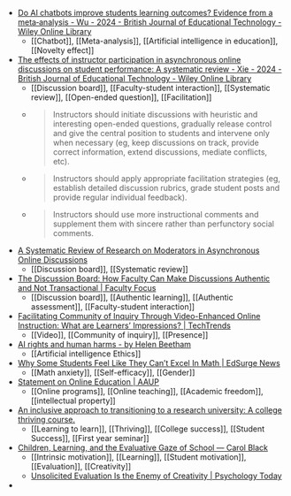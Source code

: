- [Do AI chatbots improve students learning outcomes? Evidence from a meta‐analysis - Wu - 2024 - British Journal of Educational Technology - Wiley Online Library](https://bera-journals.onlinelibrary.wiley.com/doi/abs/10.1111/bjet.13334?campaign=woletoc)
	- [[Chatbot]], [[Meta-analysis]], [[Artificial intelligence in education]], [[Novelty effect]]
- [The effects of instructor participation in asynchronous online discussions on student performance: A systematic review - Xie - 2024 - British Journal of Educational Technology - Wiley Online Library](https://bera-journals.onlinelibrary.wiley.com/doi/full/10.1111/bjet.13350?campaign=woletoc)
	- [[Discussion board]], [[Faculty-student interaction]], [[Systematic review]], [[Open-ended question]], [[Facilitation]]
	- >Instructors should initiate discussions with heuristic and interesting open-ended questions, gradually release control and give the central position to students and intervene only when necessary (eg, keep discussions on track, provide correct information, extend discussions, mediate conflicts, etc).
	- >Instructors should apply appropriate facilitation strategies (eg, establish detailed discussion rubrics, grade student posts and provide regular individual feedback).
	- >Instructors should use more instructional comments and supplement them with sincere rather than perfunctory social comments.
- [A Systematic Review of Research on Moderators in Asynchronous Online Discussions](https://files.eric.ed.gov/fulltext/EJ1382683.pdf)
	- [[Discussion board]], [[Systematic review]]
- [The Discussion Board: How Faculty Can Make Discussions Authentic and Not Transactional | Faculty Focus](https://www.facultyfocus.com/articles/online-education/online-student-engagement/the-discussion-board-how-faculty-can-make-discussions-authentic-and-not-transactional/)
	- [[Discussion board]], [[Authentic learning]], [[Authentic assessment]], [[Faculty-student interaction]]
- [Facilitating Community of Inquiry Through Video-Enhanced Online Instruction: What are Learners’ Impressions? | TechTrends](https://link.springer.com/article/10.1007/s11528-023-00864-8)
	- [[Video]], [[Community of inquiry]], [[Presence]]
- [AI rights and human harms - by Helen Beetham](https://helenbeetham.substack.com/p/ai-rights-and-human-harms)
	- [[Artificial intelligence Ethics]]
- [Why Some Students Feel Like They Can’t Excel In Math | EdSurge News](https://www.edsurge.com/news/2024-01-24-why-some-students-feel-like-they-can-t-excel-in-math)
	- [[Math anxiety]], [[Self-efficacy]], [[Gender]]
- [Statement on Online Education | AAUP](https://www.aaup.org/report/statement-online-education)
	- [[Online programs]], [[Online teaching]], [[Academic freedom]], [[intellectual property]]
- [An inclusive approach to transitioning to a research university: A college thriving course.](https://psycnet.apa.org/doiLanding?doi=10.1037%2Fstl0000394)
	- [[Learning to learn]], [[Thriving]], [[College success]], [[Student Success]], [[First year seminar]]
- [Children, Learning, and the Evaluative Gaze of School — Carol Black](https://carolblack.org/the-gaze/)
	- [[Intrinsic motivation]], [[Learning]], [[Student motivation]], [[Evaluation]], [[Creativity]]
	- [Unsolicited Evaluation Is the Enemy of Creativity | Psychology Today](https://www.psychologytoday.com/intl/blog/freedom-learn/201210/unsolicited-evaluation-is-the-enemy-creativity)
-